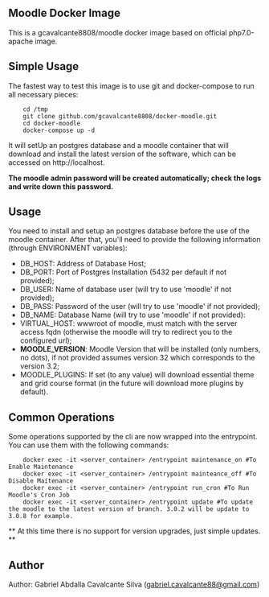 Moodle Docker Image
-------------------

This is a gcavalcante8808/moodle docker image based on official php7.0-apache image.

Simple Usage
------------

The fastest way to test this image is to use git and docker-compose to run all necessary pieces:

```
    cd /tmp
    git clone github.com/gcavalcante8808/docker-moodle.git
    cd docker-moodle
    docker-compose up -d
```

It will setUp an postgres database and a moodle container that will download and install the latest version of the software, which can be accessed on http://localhost.

**The moodle admin password will be created automatically; check the logs and write down this password.**

Usage
-----

You need to install and setup an postgres database before the use of the moodle container. After that, you'll need to provide the following information (through ENVIRONMENT variables):

 * DB_HOST: Address of Database Host;
 * DB_PORT: Port of Postgres Installation (5432 per default if not provided);
 * DB_USER: Name of database user (will try to use 'moodle' if not provided);
 * DB_PASS: Password of the user (will try to use 'moodle' if not provided);
 * DB_NAME: Database Name (will try to use 'moodle' if not provided):
 * VIRTUAL_HOST: wwwroot of moodle, must match with the server access fqdn (otherwise the moodle will try to redirect you to the configured url);
 * **MOODLE_VERSION**: Moodle Version that will be installed (only numbers, no dots), if not provided assumes version 32 which corresponds to the version 3.2;
 * MOODLE_PLUGINS: If set (to any value) will download essential theme and grid course format (in the future will download more plugins by default).

Common Operations
-----------------

Some operations supported by the cli are now wrapped into the entrypoint. You can use them with the following commands:

```
    docker exec -it <server_container> /entrypoint maintenance_on #To Enable Maintenance
    docker exec -it <server_container> /entrypoint mainteance_off #To Disable Maitenance
    docker exec -it <server_container> /entrypoint run_cron #To Run Moodle's Cron Job
    docker exec -it <server_container> /entrypoint update #To update the moodle to the latest version of branch. 3.0.2 will be update to 3.0.8 for example.
```

** At this time there is no support for version upgrades, just simple updates. **


Author
------

Author: Gabriel Abdalla Cavalcante Silva (gabriel.cavalcante88@gmail.com)
